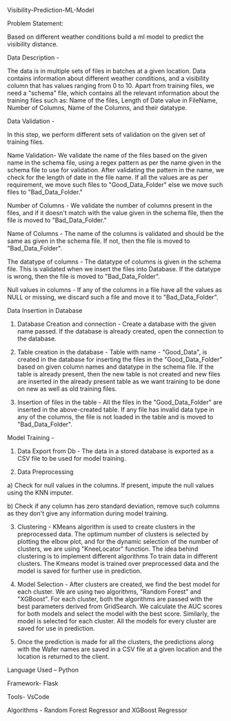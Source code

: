 Visibility-Prediction-ML-Model

Problem Statement:

Based on different weather conditions build a ml model to predict the visibility distance.

Data Description -

The data is in multiple sets of files in batches at a given location. Data contains information about different weather conditions, and a visibility column that has values ranging from 0 to 10.
Apart from training files, we need a "schema" file, which contains all the relevant information about the training files such as: Name of the files, Length of Date value in FileName, Number of Columns, Name of the Columns, and their datatype.

Data Validation -

In this step, we perform different sets of validation on the given set of training files.

Name Validation- We validate the name of the files based on the given name in the schema file, using a regex pattern as per the name given in the schema file to use for validation. After validating the pattern in the name, we check for the length of date in the file name. If all the values are as per requirement, we move such files to "Good_Data_Folder" else we move such files to "Bad_Data_Folder."

Number of Columns - We validate the number of columns present in the files, and if it doesn't match with the value given in the schema file, then the file is moved to "Bad_Data_Folder."

Name of Columns - The name of the columns is validated and should be the same as given in the schema file. If not, then the file is moved to "Bad_Data_Folder".

The datatype of columns - The datatype of columns is given in the schema file. This is validated when we insert the files into Database. If the datatype is wrong, then the file is moved to "Bad_Data_Folder".

Null values in columns - If any of the columns in a file have all the values as NULL or missing, we discard such a file and move it to "Bad_Data_Folder".

Data Insertion in Database

1.	Database Creation and connection - Create a database with the given name passed. If the database is already created, open the connection to the database.

2.	Table creation in the database - Table with name - "Good_Data", is created in the database for inserting the files in the "Good_Data_Folder" based on given column names and datatype in the schema file. If the table is already present, then the new table is not created and new files are inserted in the already present table as we want training to be done on new as well as old training files.

3.	Insertion of files in the table - All the files in the "Good_Data_Folder" are inserted in the above-created table. If any file has invalid data type in any of the columns, the file is not loaded in the table and is moved to "Bad_Data_Folder".

Model Training -

1.	Data Export from Db - The data in a stored database is exported as a CSV file to be used for model training.

2.	Data Preprocessing

a) Check for null values in the columns. If present, impute the null values using the KNN imputer.

b) Check if any column has zero standard deviation, remove such columns as they don't give any information during model training.


3.	Clustering - KMeans algorithm is used to create clusters in the preprocessed data. The optimum number of clusters is selected by plotting the elbow plot, and for the dynamic selection of the number of clusters, we are using "KneeLocator" function. The idea behind clustering is to implement different algorithms To train data in different clusters. The Kmeans model is trained over preprocessed data and the model is saved for further use in prediction.

4.	Model Selection - After clusters are created, we find the best model for each cluster. We are using two algorithms, "Random Forest" and "XGBoost". For each cluster, both the algorithms are passed with the best parameters derived from GridSearch. We calculate the AUC scores for both models and select the model with the best score. Similarly, the model is selected for each cluster. All the models for every cluster are saved for use in prediction.

5.	Once the prediction is made for all the clusters, the predictions along with the Wafer names are saved in a CSV file at a given location and the location is returned to the client.


Language Used – Python

Framework- Flask

Tools- VsCode

Algorithms - Random Forest Regressor and XGBoost Regressor







